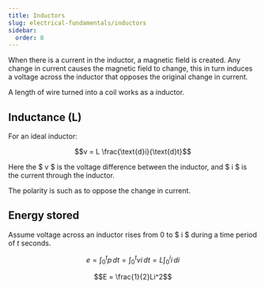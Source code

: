 ```yaml
---
title: Inductors
slug: electrical-fundamentals/inductors
sidebar:
  order: 8
---
```


When there is a current in the inductor, a magnetic field is created. Any change
in current causes the magnetic field to change, this in turn induces a voltage
across the inductor that opposes the original change in current.

A length of wire turned into a coil works as a inductor.

## Inductance (L)

For an ideal inductor:

```math
v = L \frac{\text{d}i}{\text{d}t}
```

Here the $ v $ is the voltage difference between the inductor, and $ i $ is the
current through the inductor.

The polarity is such as to oppose the change in current.

## Energy stored

Assume voltage across an inductor rises from $0$ to $ i $ during a time period
of $t$ seconds.

```math
e = \int_{0}^{t} p\,dt = \int_{0}^{t} vi\,dt = L \int_{0}^{i} i\,di
```

```math
E = \frac{1}{2}Li^2
```
